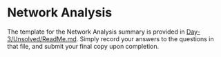 # Network Analysis

The template for the Network Analysis summary is provided in [Day-3/Unsolved/ReadMe.md](../Activities/Day-3/Unsolved/ReadMe.md). Simply record your answers to the questions in that file, and submit your final copy upon completion.